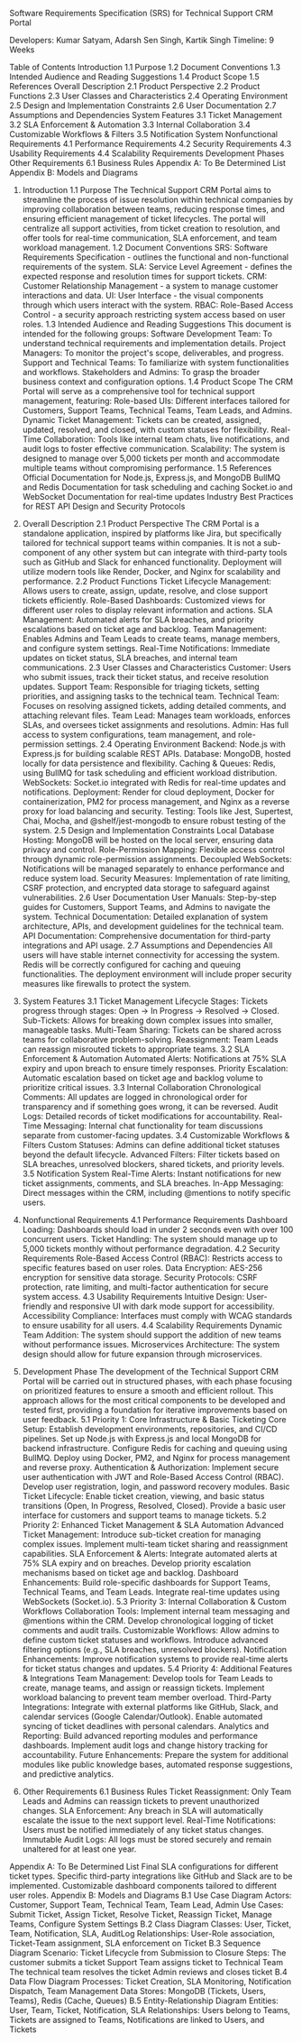 Software Requirements Specification (SRS) for Technical Support CRM Portal

Developers: Kumar Satyam, Adarsh Sen Singh, Kartik Singh
Timeline: 9 Weeks

Table of Contents
Introduction
1.1 Purpose
1.2 Document Conventions
1.3 Intended Audience and Reading Suggestions
1.4 Product Scope
1.5 References
Overall Description
2.1 Product Perspective
2.2 Product Functions
2.3 User Classes and Characteristics
2.4 Operating Environment
2.5 Design and Implementation Constraints
2.6 User Documentation
2.7 Assumptions and Dependencies
System Features
3.1 Ticket Management
3.2 SLA Enforcement & Automation
3.3 Internal Collaboration
3.4 Customizable Workflows & Filters
3.5 Notification System
Nonfunctional Requirements
4.1 Performance Requirements
4.2 Security Requirements
4.3 Usability Requirements
4.4 Scalability Requirements
Development Phases
Other Requirements
6.1 Business Rules
Appendix A: To Be Determined List
Appendix B: Models and Diagrams

1. Introduction
   1.1 Purpose
   The Technical Support CRM Portal aims to streamline the process of issue resolution within technical companies by improving collaboration between teams, reducing response times, and ensuring efficient management of ticket lifecycles. The portal will centralize all support activities, from ticket creation to resolution, and offer tools for real-time communication, SLA enforcement, and team workload management.
   1.2 Document Conventions
   SRS: Software Requirements Specification - outlines the functional and non-functional requirements of the system.
   SLA: Service Level Agreement - defines the expected response and resolution times for support tickets.
   CRM: Customer Relationship Management - a system to manage customer interactions and data.
   UI: User Interface - the visual components through which users interact with the system.
   RBAC: Role-Based Access Control - a security approach restricting system access based on user roles.
   1.3 Intended Audience and Reading Suggestions
   This document is intended for the following groups:
   Software Development Team: To understand technical requirements and implementation details.
   Project Managers: To monitor the project's scope, deliverables, and progress.
   Support and Technical Teams: To familiarize with system functionalities and workflows.
   Stakeholders and Admins: To grasp the broader business context and configuration options.
   1.4 Product Scope
   The CRM Portal will serve as a comprehensive tool for technical support management, featuring:
   Role-based UIs: Different interfaces tailored for Customers, Support Teams, Technical Teams, Team Leads, and Admins.
   Dynamic Ticket Management: Tickets can be created, assigned, updated, resolved, and closed, with custom statuses for flexibility.
   Real-Time Collaboration: Tools like internal team chats, live notifications, and audit logs to foster effective communication.
   Scalability: The system is designed to manage over 5,000 tickets per month and accommodate multiple teams without compromising performance.
   1.5 References
   Official Documentation for Node.js, Express.js, and MongoDB
   BullMQ and Redis Documentation for task scheduling and caching
   Socket.io and WebSocket Documentation for real-time updates
   Industry Best Practices for REST API Design and Security Protocols

2. Overall Description
   2.1 Product Perspective
   The CRM Portal is a standalone application, inspired by platforms like Jira, but specifically tailored for technical support teams within companies. It is not a sub-component of any other system but can integrate with third-party tools such as GitHub and Slack for enhanced functionality. Deployment will utilize modern tools like Render, Docker, and Nginx for scalability and performance.
   2.2 Product Functions
   Ticket Lifecycle Management: Allows users to create, assign, update, resolve, and close support tickets efficiently.
   Role-Based Dashboards: Customized views for different user roles to display relevant information and actions.
   SLA Management: Automated alerts for SLA breaches, and priority escalations based on ticket age and backlog.
   Team Management: Enables Admins and Team Leads to create teams, manage members, and configure system settings.
   Real-Time Notifications: Immediate updates on ticket status, SLA breaches, and internal team communications.
   2.3 User Classes and Characteristics
   Customer: Users who submit issues, track their ticket status, and receive resolution updates.
   Support Team: Responsible for triaging tickets, setting priorities, and assigning tasks to the technical team.
   Technical Team: Focuses on resolving assigned tickets, adding detailed comments, and attaching relevant files.
   Team Lead: Manages team workloads, enforces SLAs, and oversees ticket assignments and resolutions.
   Admin: Has full access to system configurations, team management, and role-permission settings.
   2.4 Operating Environment
   Backend: Node.js with Express.js for building scalable REST APIs.
   Database: MongoDB, hosted locally for data persistence and flexibility.
   Caching & Queues: Redis, using BullMQ for task scheduling and efficient workload distribution.
   WebSockets: Socket.io integrated with Redis for real-time updates and notifications.
   Deployment: Render for cloud deployment, Docker for containerization, PM2 for process management, and Nginx as a reverse proxy for load balancing and security.
   Testing: Tools like Jest, Supertest, Chai, Mocha, and @shelf/jest-mongodb to ensure robust testing of the system.
   2.5 Design and Implementation Constraints
   Local Database Hosting: MongoDB will be hosted on the local server, ensuring data privacy and control.
   Role-Permission Mapping: Flexible access control through dynamic role-permission assignments.
   Decoupled WebSockets: Notifications will be managed separately to enhance performance and reduce system load.
   Security Measures: Implementation of rate limiting, CSRF protection, and encrypted data storage to safeguard against vulnerabilities.
   2.6 User Documentation
   User Manuals: Step-by-step guides for Customers, Support Teams, and Admins to navigate the system.
   Technical Documentation: Detailed explanation of system architecture, APIs, and development guidelines for the technical team.
   API Documentation: Comprehensive documentation for third-party integrations and API usage.
   2.7 Assumptions and Dependencies
   All users will have stable internet connectivity for accessing the system.
   Redis will be correctly configured for caching and queuing functionalities.
   The deployment environment will include proper security measures like firewalls to protect the system.

3. System Features
   3.1 Ticket Management
   Lifecycle Stages: Tickets progress through stages: Open → In Progress → Resolved → Closed.
   Sub-Tickets: Allows for breaking down complex issues into smaller, manageable tasks.
   Multi-Team Sharing: Tickets can be shared across teams for collaborative problem-solving.
   Reassignment: Team Leads can reassign misrouted tickets to appropriate teams.
   3.2 SLA Enforcement & Automation
   Automated Alerts: Notifications at 75% SLA expiry and upon breach to ensure timely responses.
   Priority Escalation: Automatic escalation based on ticket age and backlog volume to prioritize critical issues.
   3.3 Internal Collaboration
   Chronological Comments: All updates are logged in chronological order for transparency and if something goes wrong, it can be reversed.
   Audit Logs: Detailed records of ticket modifications for accountability.
   Real-Time Messaging: Internal chat functionality for team discussions separate from customer-facing updates.
   3.4 Customizable Workflows & Filters
   Custom Statuses: Admins can define additional ticket statuses beyond the default lifecycle.
   Advanced Filters: Filter tickets based on SLA breaches, unresolved blockers, shared tickets, and priority levels.
   3.5 Notification System
   Real-Time Alerts: Instant notifications for new ticket assignments, comments, and SLA breaches.
   In-App Messaging: Direct messages within the CRM, including @mentions to notify specific users.

4. Nonfunctional Requirements
   4.1 Performance Requirements
   Dashboard Loading: Dashboards should load in under 2 seconds even with over 100 concurrent users.
   Ticket Handling: The system should manage up to 5,000 tickets monthly without performance degradation.
   4.2 Security Requirements
   Role-Based Access Control (RBAC): Restricts access to specific features based on user roles.
   Data Encryption: AES-256 encryption for sensitive data storage.
   Security Protocols: CSRF protection, rate limiting, and multi-factor authentication for secure system access.
   4.3 Usability Requirements
   Intuitive Design: User-friendly and responsive UI with dark mode support for accessibility.
   Accessibility Compliance: Interfaces must comply with WCAG standards to ensure usability for all users.
   4.4 Scalability Requirements
   Dynamic Team Addition: The system should support the addition of new teams without performance issues.
   Microservices Architecture: The system design should allow for future expansion through microservices.

5. Development Phase
   The development of the Technical Support CRM Portal will be carried out in structured phases, with each phase focusing on prioritized features to ensure a smooth and efficient rollout. This approach allows for the most critical components to be developed and tested first, providing a foundation for iterative improvements based on user feedback.
   5.1 Priority 1: Core Infrastructure & Basic Ticketing
   Core Setup:
   Establish development environments, repositories, and CI/CD pipelines.
   Set up Node.js with Express.js and local MongoDB for backend infrastructure.
   Configure Redis for caching and queuing using BullMQ.
   Deploy using Docker, PM2, and Nginx for process management and reverse proxy.
   Authentication & Authorization:
   Implement secure user authentication with JWT and Role-Based Access Control (RBAC).
   Develop user registration, login, and password recovery modules.
   Basic Ticket Lifecycle:
   Enable ticket creation, viewing, and basic status transitions (Open, In Progress, Resolved, Closed).
   Provide a basic user interface for customers and support teams to manage tickets.
   5.2 Priority 2: Enhanced Ticket Management & SLA Automation
   Advanced Ticket Management:
   Introduce sub-ticket creation for managing complex issues.
   Implement multi-team ticket sharing and reassignment capabilities.
   SLA Enforcement & Alerts:
   Integrate automated alerts at 75% SLA expiry and on breaches.
   Develop priority escalation mechanisms based on ticket age and backlog.
   Dashboard Enhancements:
   Build role-specific dashboards for Support Teams, Technical Teams, and Team Leads.
   Integrate real-time updates using WebSockets (Socket.io).
   5.3 Priority 3: Internal Collaboration & Custom Workflows
   Collaboration Tools:
   Implement internal team messaging and @mentions within the CRM.
   Develop chronological logging of ticket comments and audit trails.
   Customizable Workflows:
   Allow admins to define custom ticket statuses and workflows.
   Introduce advanced filtering options (e.g., SLA breaches, unresolved blockers).
   Notification Enhancements:
   Improve notification systems to provide real-time alerts for ticket status changes and updates.
   5.4 Priority 4: Additional Features & Integrations
   Team Management:
   Develop tools for Team Leads to create, manage teams, and assign or reassign tickets.
   Implement workload balancing to prevent team member overload.
   Third-Party Integrations:
   Integrate with external platforms like GitHub, Slack, and calendar services (Google Calendar/Outlook).
   Enable automated syncing of ticket deadlines with personal calendars.
   Analytics and Reporting:
   Build advanced reporting modules and performance dashboards.
   Implement audit logs and change history tracking for accountability.
   Future Enhancements:
   Prepare the system for additional modules like public knowledge bases, automated response suggestions, and predictive analytics.
6. Other Requirements
   6.1 Business Rules
   Ticket Reassignment: Only Team Leads and Admins can reassign tickets to prevent unauthorized changes.
   SLA Enforcement: Any breach in SLA will automatically escalate the issue to the next support level.
   Real-Time Notifications: Users must be notified immediately of any ticket status changes.
   Immutable Audit Logs: All logs must be stored securely and remain unaltered for at least one year.

Appendix A: To Be Determined List
Final SLA configurations for different ticket types.
Specific third-party integrations like GitHub and Slack are to be implemented.
Customizable dashboard components tailored to different user roles.
Appendix B: Models and Diagrams
B.1 Use Case Diagram
Actors: Customer, Support Team, Technical Team, Team Lead, Admin
Use Cases: Submit Ticket, Assign Ticket, Resolve Ticket, Reassign Ticket, Manage Teams, Configure System Settings
B.2 Class Diagram
Classes: User, Ticket, Team, Notification, SLA, AuditLog
Relationships: User-Role association, Ticket-Team assignment, SLA enforcement on Ticket
B.3 Sequence Diagram
Scenario: Ticket Lifecycle from Submission to Closure
Steps:
The customer submits a ticket
Support Team assigns ticket to Technical Team
The technical team resolves the ticket
Admin reviews and closes ticket
B.4 Data Flow Diagram
Processes: Ticket Creation, SLA Monitoring, Notification Dispatch, Team Management
Data Stores: MongoDB (Tickets, Users, Teams), Redis (Cache, Queues)
B.5 Entity-Relationship Diagram
Entities: User, Team, Ticket, Notification, SLA
Relationships: Users belong to Teams, Tickets are assigned to Teams, Notifications are linked to Users, and Tickets
